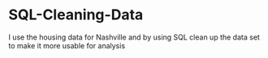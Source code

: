 # SQL-Cleaning-Data
I use the housing data for Nashville and by using SQL clean up the data set to make it more usable for analysis

